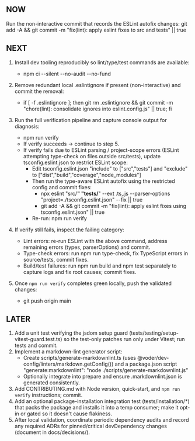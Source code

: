 ## NOW
Run the non-interactive commit that records the ESLint autofix changes:
git add -A && git commit -m "fix(lint): apply eslint fixes to src and tests" || true

## NEXT
1. Install dev tooling reproducibly so lint/type/test commands are available:
   - npm ci --silent --no-audit --no-fund

2. Remove redundant local .eslintignore if present (non-interactive) and commit the removal:
   - if [ -f .eslintignore ]; then git rm .eslintignore && git commit -m "chore(lint): consolidate ignores into eslint.config.js" || true; fi

3. Run the full verification pipeline and capture console output for diagnosis:
   - npm run verify
   - If verify succeeds → continue to step 5.
   - If verify fails due to ESLint parsing / project-scope errors (ESLint attempting type-check on files outside src/tests), update tsconfig.eslint.json to restrict ESLint scope:
     - Edit tsconfig.eslint.json "include" to ["src","tests"] and "exclude" to ["dist","build","coverage","node_modules"]
     - Then run the type-aware ESLint autofix using the restricted config and commit fixes:
       - npx eslint "src/**" "tests/**" --ext .ts,.js --parser-options "project=./tsconfig.eslint.json" --fix || true
       - git add -A && git commit -m "fix(lint): apply eslint fixes using tsconfig.eslint.json" || true
     - Re-run: npm run verify

4. If verify still fails, inspect the failing category:
   - Lint errors: re-run ESLint with the above command, address remaining errors (types, parserOptions) and commit.
   - Type-check errors: run npm run type-check, fix TypeScript errors in source/tests, commit fixes.
   - Build/test failures: run npm run build and npm test separately to capture logs and fix root causes; commit fixes.

5. Once `npm run verify` completes green locally, push the validated changes:
   - git push origin main

## LATER
1. Add a unit test verifying the jsdom setup guard (tests/testing/setup-vitest-guard.test.ts) so the test-only patches run only under Vitest; run tests and commit.
2. Implement a markdown-lint generator script:
   - Create scripts/generate-markdownlint.ts (uses @voder/dev-config/linters/markdown.getConfig()) and a package.json script "generate:markdownlint": "node ./scripts/generate-markdownlint.js"
   - Optionally integrate into prepare and ensure .markdownlint.json is generated consistently.
3. Add CONTRIBUTING.md with Node version, quick-start, and `npm run verify` instructions; commit.
4. Add an optional package-installation integration test (tests/installation/*) that packs the package and installs it into a temp consumer; make it opt-in or gated so it doesn't cause flakiness.
5. After local validation, coordinate periodic dependency audits and record any required ADRs for pinned/critical devDependency changes (document in docs/decisions/).